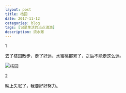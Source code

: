 ```yaml
---
layout: post
title: 桔园
date: 2017-11-12
categories: blog
tags: [记录生活的点点滴滴]
description: 流水账
---
```


1 

去了桔园散步，走了好远，水蜜桃都累了，之后不能走这么远。

![桔园]()

2

晚上失眠了，我要好好努力。

